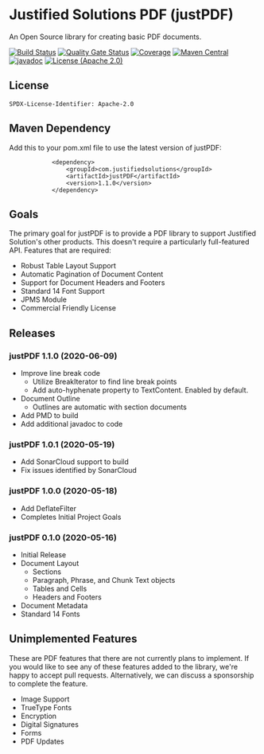 # Justified Solutions PDF (justPDF) #
An Open Source library for creating basic PDF documents.

[![Build Status](https://travis-ci.com/justifiedsolutions/justPDF.svg?branch=master)](https://travis-ci.com/justifiedsolutions/justPDF)
[![Quality Gate Status](https://sonarcloud.io/api/project_badges/measure?project=com.justifiedsolutions%3AjustPDF&metric=alert_status)](https://sonarcloud.io/dashboard?id=com.justifiedsolutions%3AjustPDF)
[![Coverage](https://sonarcloud.io/api/project_badges/measure?project=com.justifiedsolutions%3AjustPDF&metric=coverage)](https://sonarcloud.io/dashboard?id=com.justifiedsolutions%3AjustPDF)
[![Maven Central](https://img.shields.io/maven-central/v/com.justifiedsolutions/justPDF?color=green)](https://maven-badges.herokuapp.com/maven-central/com.justifiedsolutions/justPDF)
[![javadoc](https://javadoc.io/badge2/com.justifiedsolutions/justPDF/javadoc.svg)](https://javadoc.io/doc/com.justifiedsolutions/justPDF)
[![License (Apache 2.0)](https://img.shields.io/badge/license-Apache%202.0-blue)](http://www.apache.org/licenses/LICENSE-2.0.txt) 

## License ##
`SPDX-License-Identifier: Apache-2.0`

## Maven Dependency ##
Add this to your pom.xml file to use the latest version of justPDF:

			    <dependency>
			        <groupId>com.justifiedsolutions</groupId>
			        <artifactId>justPDF</artifactId>
			        <version>1.1.0</version>
			    </dependency>

## Goals ##
The primary goal for justPDF is to provide a PDF library to support Justified Solution's other products. This doesn't require a particularly full-featured API. Features that are required:

* Robust Table Layout Support
* Automatic Pagination of Document Content
* Support for Document Headers and Footers
* Standard 14 Font Support
* JPMS Module
* Commercial Friendly License

## Releases ##

### justPDF 1.1.0 (2020-06-09) ###

* Improve line break code
	* Utilize BreakIterator to find line break points
	* Add auto-hyphenate property to TextContent. Enabled by default.
* Document Outline
	* Outlines are automatic with section documents
* Add PMD to build
* Add additional javadoc to code

### justPDF 1.0.1 (2020-05-19) ###

* Add SonarCloud support to build
* Fix issues identified by SonarCloud

### justPDF 1.0.0 (2020-05-18) ###

* Add DeflateFilter
* Completes Initial Project Goals

### justPDF 0.1.0 (2020-05-16) ###

* Initial Release
* Document Layout
  * Sections
  * Paragraph, Phrase, and Chunk Text objects
  * Tables and Cells
  * Headers and Footers
* Document Metadata
* Standard 14 Fonts

## Unimplemented Features ##

These are PDF features that there are not currently plans to implement. If you would like to see any of these features added to the library, we're happy to accept pull requests. Alternatively, we can discuss a sponsorship to complete the feature.

* Image Support
* TrueType Fonts
* Encryption
* Digital Signatures
* Forms
* PDF Updates